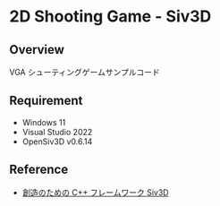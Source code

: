 # 2D Shooting Game - Siv3D
## Overview
VGA シューティングゲームサンプルコード

## Requirement
- Windows 11
- Visual Studio 2022
- OpenSiv3D v0.6.14

## Reference
- [創造のための C++ フレームワーク Siv3D
](https://siv3d.github.io/ja-jp/)